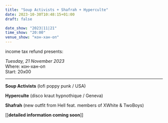 ```yaml
---
title: "Soup Activists + Shafrah + Hyperculte"
date: 2023-10-30T10:48:15+01:00
draft: false

date_show: "2023|11|21"
time_show: "20:00"
venue_show: "кон-хaн-оп"
---
```


income tax refund presents:

_Tuesday, 21 November 2023_
\
Where: кон-хaн-оп 
\
Start: 20x00

---

**Soup Activists** (lofi poppy punk / USA)

**Hyperculte** (disco kraut hypnothique / Geneva)

**Shafrah** (new outfit from Hell feat. members of XWhite & TwoBoys)

[[**detailed information coming soon**]]

<!-- ![Soup Activists + Shafrah + Hyperculte](../../posters/2023-11-21.jpg) -->
